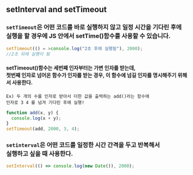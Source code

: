 ## setInterval and setTimeout 


### `setTimeout`은 어떤 코드를 바로 실행하지 않고 일정 시간을 기다린 후에<br>실행을 할 경우에 JS 안에서 setTime()함수를 사용할 수 있습니다.

```js
setTimeout(() = >console.log("2초 후에 실행됨"), 2000);
//2초 뒤에 실행이 됨
```

    
#### setTimeout()함수는 세번째 인자부터는 가변 인자를 받는데, <br> 첫번째 인자로 넘어온 함수가 인자를 받는 경우, 이 함수에 넘길 인자를 명시해주기 위해서 사용한다.

    Ex) 두 개의 수를 인자로 받아서 더한 값을 출력하는 add()라는 함수에
    인자로 3 4 를 넘겨 기다린 후에 실행!



```js
function add(x, y) {
  console.log(x + y);
}
setTimeout(add, 2000, 3, 4);
```



### `setinterval`은 어떤 코드를 일정한 시간 간격을 두고 반복해서<br>실행하고 싶을 때 사용한다.

```js
setInterval(() => console.log(new Date()), 2000);
```













